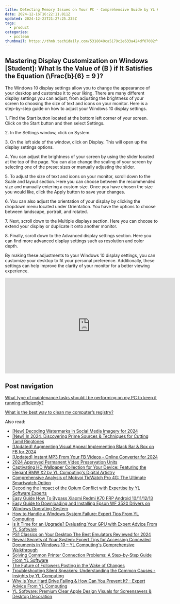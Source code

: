 ```yaml
---
title: Detecting Memory Issues on Your PC - Comprehensive Guide by YL Computing
date: 2024-12-16T16:22:11.811Z
updated: 2024-12-23T21:27:25.235Z
tags:
  - product
categories:
  - pcclean
thumbnail: https://thmb.techidaily.com/5318040ca5179c2e633a424df07002ffecf49f8c5fba9d132e9a804f9e655142.jpg
---
```


## Mastering Display Customization on Windows [Student]: What Is the Value of \(B \) if It Satisfies the Equation \(\Frac{b}{6} = 9 \)?

The Windows 10 display settings allow you to change the appearance of your desktop and customize it to your liking. There are many different display settings you can adjust, from adjusting the brightness of your screen to choosing the size of text and icons on your monitor. Here is a step-by-step guide on how to adjust your Windows 10 display settings. 

1\. Find the Start button located at the bottom left corner of your screen. Click on the Start button and then select Settings.

2\. In the Settings window, click on System.

3\. On the left side of the window, click on Display. This will open up the display settings options. 

4\. You can adjust the brightness of your screen by using the slider located at the top of the page. You can also change the scaling of your screen by selecting one of the preset sizes or manually adjusting the slider.

5\. To adjust the size of text and icons on your monitor, scroll down to the Scale and layout section. Here you can choose between the recommended size and manually entering a custom size. Once you have chosen the size you would like, click the Apply button to save your changes.

6\. You can also adjust the orientation of your display by clicking the dropdown menu located under Orientation. You have the options to choose between landscape, portrait, and rotated.

7\. Next, scroll down to the Multiple displays section. Here you can choose to extend your display or duplicate it onto another monitor.

8\. Finally, scroll down to the Advanced display settings section. Here you can find more advanced display settings such as resolution and color depth. 

By making these adjustments to your Windows 10 display settings, you can customize your desktop to fit your personal preference. Additionally, these settings can help improve the clarity of your monitor for a better viewing experience.

<!-- affiliate ads begin -->
<iframe width="560" height="315" src="https://www.youtube.com/embed/fZTlPdOFNmo?si=Ym8p7ayV1gtNzzXj" title="YouTube video player" frameborder="0" allow="accelerometer; autoplay; clipboard-write; encrypted-media; gyroscope; picture-in-picture; web-share" referrerpolicy="strict-origin-when-cross-origin" allowfullscreen></iframe>
<!-- affiliate ads end -->

## Post navigation

[What type of maintenance tasks should I be performing on my PC to keep it running efficiently?](https://tools.techidaily.com/pcclean/products/)

[What is the best way to clean my computer’s registry?](https://tools.techidaily.com/pcclean/products/)

<ins class="adsbygoogle"
     style="display:block"
     data-ad-format="autorelaxed"
     data-ad-client="ca-pub-7571918770474297"
     data-ad-slot="1223367746"></ins>

<ins class="adsbygoogle"
     style="display:block"
     data-ad-client="ca-pub-7571918770474297"
     data-ad-slot="8358498916"
     data-ad-format="auto"
     data-full-width-responsive="true"></ins>

<span class="atpl-alsoreadstyle">Also read:</span>
<div><ul>
<li><a href="https://facebook-video-files.techidaily.com/new-decoding-watermarks-in-social-media-imagery-for-2024/"><u>[New] Decoding Watermarks in Social Media Imagery for 2024</u></a></li>
<li><a href="https://article-files.techidaily.com/new-in-2024-discovering-prime-sources-and-techniques-for-cutting-tamil-ringtones/"><u>[New] In 2024, Discovering Prime Sources & Techniques for Cutting Tamil Ringtones</u></a></li>
<li><a href="https://facebook-video-recording.techidaily.com/updated-augmenting-visual-appeal-implementing-black-bar-and-box-on-fb-for-2024/"><u>[Updated] Augmenting Visual Appeal Implementing Black Bar & Box on FB for 2024</u></a></li>
<li><a href="https://facebook-video-files.techidaily.com/updated-instant-mp3-from-your-fb-videos-online-converter-for-2024/"><u>[Updated] Instant MP3 From Your FB Videos - Online Converter for 2024</u></a></li>
<li><a href="https://screen-mirroring-recording.techidaily.com/2024-approved-permanent-video-preservation-units/"><u>2024 Approved Permanent Video Preservation Units</u></a></li>
<li><a href="https://win-exclusive.techidaily.com/captivating-hd-wallpaper-collection-for-your-device-featuring-the-elegant-bmw-x2-by-yl-computings-digital-artistry/"><u>Captivating HD Wallpaper Collection for Your Device: Featuring the Elegant BMW X2 by YL Computing's Digital Artistry</u></a></li>
<li><a href="https://buynow-marvelous.techidaily.com/comprehensive-analysis-of-mobvoi-ticwatch-pro-4g-the-ultimate-smartwatch-option/"><u>Comprehensive Analysis of Mobvoi TicWatch Pro 4G: The Ultimate Smartwatch Option</u></a></li>
<li><a href="https://win-exclusive.techidaily.com/decoding-the-impact-of-the-opium-conflict-with-expertise-by-yl-software-experts/"><u>Decoding the Impact of the Opium Conflict with Expertise by YL Software Experts</u></a></li>
<li><a href="https://bypass-frp.techidaily.com/easy-guide-how-to-bypass-xiaomi-redmi-k70-frp-android-10111213-by-drfone-android/"><u>Easy Guide How To Bypass Xiaomi Redmi K70 FRP Android 10/11/12/13</u></a></li>
<li><a href="https://win-amazing.techidaily.com/easy-guide-to-downloading-and-installing-epson-wf-3520-drivers-on-windows-operating-system/"><u>Easy Guide to Downloading and Installing Epson WF 3520 Drivers on Windows Operating System</u></a></li>
<li><a href="https://win-exclusive.techidaily.com/how-to-handle-a-windows-system-failure-expert-tips-from-yl-computing/"><u>How to Handle a Windows System Failure: Expert Tips From YL Computing</u></a></li>
<li><a href="https://win-exclusive.techidaily.com/is-it-time-for-an-upgrade-evaluating-your-gpu-with-expert-advice-from-yl-software/"><u>Is It Time for an Upgrade? Evaluating Your GPU with Expert Advice From YL Software</u></a></li>
<li><a href="https://screen-sharing-recording.techidaily.com/ps1-classics-on-your-desktop-the-best-emulators-reviewed-for-2024/"><u>PS1 Classics on Your Desktop The Best Emulators Reviewed for 2024</u></a></li>
<li><a href="https://win-exclusive.techidaily.com/reveal-secrets-of-your-system-expert-tips-for-accessing-concealed-documents-in-windows-10-yl-computings-comprehensive-walkthrough/"><u>Reveal Secrets of Your System: Expert Tips for Accessing Concealed Documents in Windows 10 – YL Computing's Comprehensive Walkthrough</u></a></li>
<li><a href="https://win-exclusive.techidaily.com/solving-common-printer-connection-problems-a-step-by-step-guide-from-yl-software/"><u>Solving Common Printer Connection Problems: A Step-by-Step Guide From YL Software</u></a></li>
<li><a href="https://instagram-video-files.techidaily.com/the-future-of-followers-posting-in-the-wake-of-changes/"><u>The Future of Followers Posting in the Wake of Changes</u></a></li>
<li><a href="https://win-exclusive.techidaily.com/troubleshooting-silent-speakers-understanding-the-common-causes-insights-by-yl-computing/"><u>Troubleshooting Silent Speakers: Understanding the Common Causes - Insights by YL Computing</u></a></li>
<li><a href="https://win-exclusive.techidaily.com/why-is-your-hard-drive-failing-and-how-can-you-prevent-it-expert-advice-from-yl-computing/"><u>Why Is Your Hard Drive Failing & How Can You Prevent It? - Expert Advice From YL Computing</u></a></li>
<li><a href="https://win-exclusive.techidaily.com/yl-software-premium-clear-apple-design-visuals-for-screensavers-and-desktop-decoration/"><u>YL Software: Premium Clear Apple Design Visuals for Screensavers & Desktop Decoration</u></a></li>
</ul></div>

